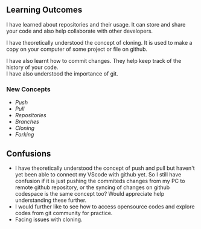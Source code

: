 ## Learning Outcomes
I have learned about repositories and their usage. It can store and share your code and also help collaborate with other developers. 
<br>

I have theoretically understood the concept of cloning. It is used to make a copy on your  computer of some project or file on github.
<br>

I have also learnt how to commit changes. They help keep track of the history of your code.
<br>
I have also understood the importance of git.
### New Concepts
* *Push*
* *Pull*
* *Repositories*
* *Branches*
* *Cloning*
* *Forking*
## Confusions
* I have theoretically understood the concept of push and pull but haven't yet been able to connect my VScode with github yet. So I still have confusion if it is just pushing the commiteds changes from my PC to remote github repository, or the syncing of changes on github codespace is the same concept too? Would appreciate help understanding these further.
* I would further like to see how to access opensource codes and explore codes from git community for practice.
* Facing issues with cloning.